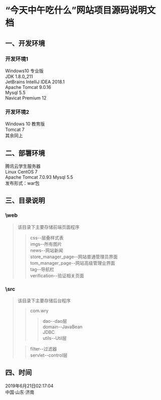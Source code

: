 # “今天中午吃什么”网站项目源码说明文档  

## 一、开发环境
### 开发环境1
Windows10 专业版  
JDK 1.8.0_211  
JetBrains IntelliJ IDEA 2018.1  
Apache Tomcat 9.0.16  
Mysql 5.5  
Navicat Premium 12  

### 开发环境2
Windows 10 教育版  
Tomcat 7  
其余同上

## 二、部署环境
腾讯云学生服务器  
Linux CentOS 7  
Apache Tomcat 7.0.93
Mysql 5.5  
发布形式：war包  

## 三、目录说明
### \web
> 该目录下主要存储前端页面程序  
>>css--层叠样式表  
>>imgs--所有图片  
>>news--网站新闻  
>>store_manager_page--网站普通管理员界面  
>>tom_manager_page--网站高级管理业界面  
>>tag--导航栏  
>>verification--验证相关页面  

### \src
> 该目录下主要存储后台程序
>> com.wry  
>>> dao--dao层  
>>> domain--JavaBean  
>>> JDBC  
>>> utils--Util层  
>
>> filter--过滤器  
>> servlet--control层  

## 四、时间
2019年6月21日02:17:04  
中国·山东·济南


